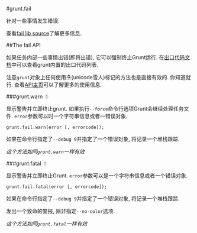 #grunt.fail

针对一些事情发生错误.

查看[fail lib source](https://github.com/gruntjs/grunt/blob/master/lib/grunt/fail.js)了解更多信息.

##The fail API

如果任务内部一些事情出错(即将出错), 它可以强制终止Grunt运行. 在[出口代码文档](http://gruntjs.com/exit-codes)中可以查看grunt内置的出口代码列表.

注意`grunt`对象上任何使用☃(unicode雪人)标记的方法也是直接有效的. 你知道就行. 查看[API主页](http://gruntjs.com/grunt)可以了解更多的使用信息.

###grunt.warn ☃

显示警告并立即终止grunt.  如果执行`--force`命令行选项Grunt会继续处理任务文件. `error`参数可以时一个字符串信息或者一错误对象.

    grunt.fail.warn(error [, errorcode]);
    
如果在命令行指定了`--debug 9`并指定了一个错误对象, 将记录一个堆栈跟踪.

*这个方法如同`grunt.warn`一样有效*

###grunt.fatal ☃

显示警告并立即终止Grunt. `error`参数可以是一个字符串信息或者一个错误对象.

    grunt.fail.fatal(error [, errorcode]);
    
如果在命令行指定了`--debug 9`并指定了一个错误对象, 将记录一个堆栈跟踪.

发出一个致命的警报, 除非指定`--no-color`选项.

*这个方法如同`grunt.fatal`一样有效*